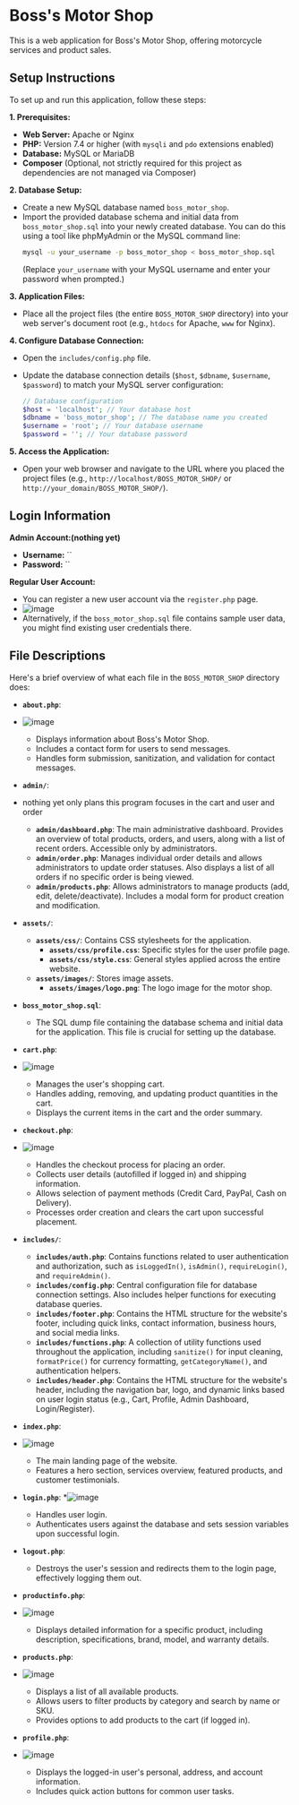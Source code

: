 # Boss's Motor Shop

This is a web application for Boss's Motor Shop, offering motorcycle services and product sales.

## Setup Instructions

To set up and run this application, follow these steps:

**1. Prerequisites:**

*   **Web Server:** Apache or Nginx
*   **PHP:** Version 7.4 or higher (with `mysqli` and `pdo` extensions enabled)
*   **Database:** MySQL or MariaDB
*   **Composer** (Optional, not strictly required for this project as dependencies are not managed via Composer)

**2. Database Setup:**

*   Create a new MySQL database named `boss_motor_shop`.
*   Import the provided database schema and initial data from `boss_motor_shop.sql` into your newly created database. You can do this using a tool like phpMyAdmin or the MySQL command line:
    ```bash
    mysql -u your_username -p boss_motor_shop < boss_motor_shop.sql
    ```
    (Replace `your_username` with your MySQL username and enter your password when prompted.)

**3. Application Files:**

*   Place all the project files (the entire `BOSS_MOTOR_SHOP` directory) into your web server's document root (e.g., `htdocs` for Apache, `www` for Nginx).

**4. Configure Database Connection:**

*   Open the `includes/config.php` file.
*   Update the database connection details (`$host`, `$dbname`, `$username`, `$password`) to match your MySQL server configuration:

    ```php
    // Database configuration
    $host = 'localhost'; // Your database host
    $dbname = 'boss_motor_shop'; // The database name you created
    $username = 'root'; // Your database username
    $password = ''; // Your database password
    ```

**5. Access the Application:**

*   Open your web browser and navigate to the URL where you placed the project files (e.g., `http://localhost/BOSS_MOTOR_SHOP/` or `http://your_domain/BOSS_MOTOR_SHOP/`).

## Login Information
**Admin Account:(nothing yet)**
*   **Username:** ``
*   **Password:** `` 

**Regular User Account:**
*   You can register a new user account via the `register.php` page.
*   ![image](https://github.com/user-attachments/assets/55afd989-01f9-4036-b115-cb6d4fb55e5c)
*   Alternatively, if the `boss_motor_shop.sql` file contains sample user data, you might find existing user credentials there.

## File Descriptions

Here's a brief overview of what each file in the `BOSS_MOTOR_SHOP` directory does:

*   **`about.php`**:
*   ![image](https://github.com/user-attachments/assets/6fd676fa-120d-4389-b4d2-24b1e70b93a0)

    *   Displays information about Boss's Motor Shop.
    *   Includes a contact form for users to send messages.
    *   Handles form submission, sanitization, and validation for contact messages.

*   **`admin/`**:
*   nothing yet only plans this program focuses in the cart and user and order
    *   **`admin/dashboard.php`**: The main administrative dashboard. Provides an overview of total products, orders, and users, along with a list of recent orders. Accessible only by administrators.
    *   **`admin/order.php`**: Manages individual order details and allows administrators to update order statuses. Also displays a list of all orders if no specific order is being viewed.
    *   **`admin/products.php`**: Allows administrators to manage products (add, edit, delete/deactivate). Includes a modal form for product creation and modification.

*   **`assets/`**:
    *   **`assets/css/`**: Contains CSS stylesheets for the application.
        *   **`assets/css/profile.css`**: Specific styles for the user profile page.
        *   **`assets/css/style.css`**: General styles applied across the entire website.
    *   **`assets/images/`**: Stores image assets.
        *   **`assets/images/logo.png`**: The logo image for the motor shop.

*   **`boss_motor_shop.sql`**:
    *   The SQL dump file containing the database schema and initial data for the application. This file is crucial for setting up the database.

*   **`cart.php`**:
*   ![image](https://github.com/user-attachments/assets/c4cd7d4d-1b40-4316-bc28-9d67656bcb42)

    *   Manages the user's shopping cart.
    *   Handles adding, removing, and updating product quantities in the cart.
    *   Displays the current items in the cart and the order summary.

*   **`checkout.php`**:
*   ![image](https://github.com/user-attachments/assets/4a0d1737-7bf8-469f-b0ea-b22b4b09db47)

    
    *    Handles the checkout process for placing an order.
    *   Collects user details (autofilled if logged in) and shipping information.
    *   Allows selection of payment methods (Credit Card, PayPal, Cash on Delivery).
    *   Processes order creation and clears the cart upon successful placement.

*   **`includes/`**:
    *   **`includes/auth.php`**: Contains functions related to user authentication and authorization, such as `isLoggedIn()`, `isAdmin()`, `requireLogin()`, and `requireAdmin()`.
    *   **`includes/config.php`**: Central configuration file for database connection settings. Also includes helper functions for executing database queries.
    *   **`includes/footer.php`**: Contains the HTML structure for the website's footer, including quick links, contact information, business hours, and social media links.
    *   **`includes/functions.php`**: A collection of utility functions used throughout the application, including `sanitize()` for input cleaning, `formatPrice()` for currency formatting, `getCategoryName()`, and authentication helpers.
    *   **`includes/header.php`**: Contains the HTML structure for the website's header, including the navigation bar, logo, and dynamic links based on user login status (e.g., Cart, Profile, Admin Dashboard, Login/Register).

*   **`index.php`**:
*   ![image](https://github.com/user-attachments/assets/4f8bab0a-1b76-47b4-b505-d50372053da7)
    *   The main landing page of the website.
    *   Features a hero section, services overview, featured products, and customer testimonials.

*   **`login.php`**:
*![image](https://github.com/user-attachments/assets/af537f83-dee1-4111-9661-3532415bdd72)
    *   Handles user login.
    *   Authenticates users against the database and sets session variables upon successful login.

*   **`logout.php`**:
    *   Destroys the user's session and redirects them to the login page, effectively logging them out.

*   **`productinfo.php`**:
*   ![image](https://github.com/user-attachments/assets/3e252aa6-bea8-4f26-bd76-1e4e915652b0)

    *   Displays detailed information for a specific product, including description, specifications, brand, model, and warranty details.

*   **`products.php`**:
*   ![image](https://github.com/user-attachments/assets/d86c4aa2-e9ef-4e87-9d87-5554955e8391)

    *   Displays a list of all available products.
    *   Allows users to filter products by category and search by name or SKU.
    *   Provides options to add products to the cart (if logged in).

*   **`profile.php`**:
*   ![image](https://github.com/user-attachments/assets/970bba20-6842-4482-a074-aa57c5167a7e)

    *   Displays the logged-in user's personal, address, and account information.
    *   Includes quick action buttons for common user tasks.
